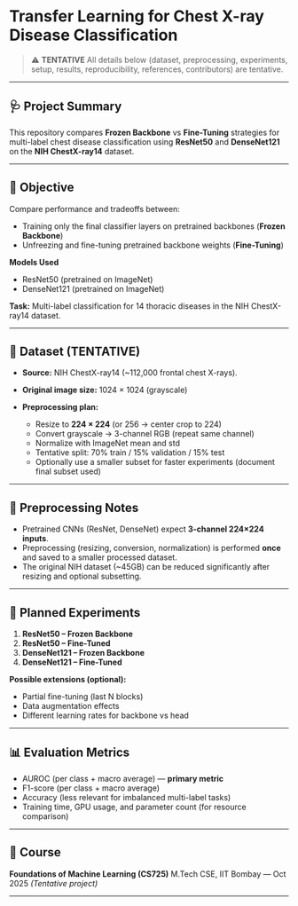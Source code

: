 # Transfer Learning for Chest X-ray Disease Classification

> ⚠️ **TENTATIVE**
> All details below (dataset, preprocessing, experiments, setup, results, reproducibility, references, contributors) are tentative.

---

## 🩺 Project Summary

This repository compares **Frozen Backbone** vs **Fine-Tuning** strategies for multi-label chest disease classification using **ResNet50** and **DenseNet121** on the **NIH ChestX-ray14** dataset.

---

## 🎯 Objective

Compare performance and tradeoffs between:

* Training only the final classifier layers on pretrained backbones (**Frozen Backbone**)
* Unfreezing and fine-tuning pretrained backbone weights (**Fine-Tuning**)

**Models Used**

* ResNet50 (pretrained on ImageNet)
* DenseNet121 (pretrained on ImageNet)

**Task:** Multi-label classification for 14 thoracic diseases in the NIH ChestX-ray14 dataset.

---

## 📁 Dataset (TENTATIVE)

* **Source:** NIH ChestX-ray14 (~112,000 frontal chest X-rays).
* **Original image size:** 1024 × 1024 (grayscale)
* **Preprocessing plan:**

  * Resize to **224 × 224** (or 256 → center crop to 224)
  * Convert grayscale → 3-channel RGB (repeat same channel)
  * Normalize with ImageNet mean and std
  * Tentative split: 70% train / 15% validation / 15% test
  * Optionally use a smaller subset for faster experiments (document final subset used)

---

## 🧹 Preprocessing Notes

* Pretrained CNNs (ResNet, DenseNet) expect **3-channel 224×224 inputs**.
* Preprocessing (resizing, conversion, normalization) is performed **once** and saved to a smaller processed dataset.
* The original NIH dataset (~45GB) can be reduced significantly after resizing and optional subsetting.

---

## 🧪 Planned Experiments

1. **ResNet50 – Frozen Backbone**
2. **ResNet50 – Fine-Tuned**
3. **DenseNet121 – Frozen Backbone**
4. **DenseNet121 – Fine-Tuned**

**Possible extensions (optional):**

* Partial fine-tuning (last N blocks)
* Data augmentation effects
* Different learning rates for backbone vs head

---

## 📊 Evaluation Metrics

* AUROC (per class + macro average) — **primary metric**
* F1-score (per class + macro average)
* Accuracy (less relevant for imbalanced multi-label tasks)
* Training time, GPU usage, and parameter count (for resource comparison)

---

## 🏫 Course

**Foundations of Machine Learning (CS725)**
M.Tech CSE, IIT Bombay — Oct 2025 *(Tentative project)*

---
